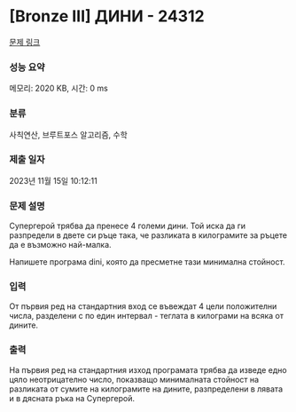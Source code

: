 # [Bronze III] ДИНИ - 24312 

[문제 링크](https://www.acmicpc.net/problem/24312) 

### 성능 요약

메모리: 2020 KB, 시간: 0 ms

### 분류

사칙연산, 브루트포스 알고리즘, 수학

### 제출 일자

2023년 11월 15일 10:12:11

### 문제 설명

<p>Супергерой трябва да пренесе 4 големи дини. Той иска да ги разпредели в двете си ръце така, че разликата в килограмите за ръцете да е възможно най-малка.</p>

<p>Напишете програма dini, която да пресметне тази минимална стойност.</p>

### 입력 

 <p>От първия ред на стандартния вход се въвеждат 4 цели положителни числа, разделени с по един интервал - теглата в килограми на всяка от дините.</p>

### 출력 

 <p>На първия ред на стандартния изход програмата трябва да изведе едно цяло неотрицателно число, показващо минималната стойност на разликата от сумите на килограмите на дините, разпределени в лявата и в дясната ръка на Супергерой.</p>

